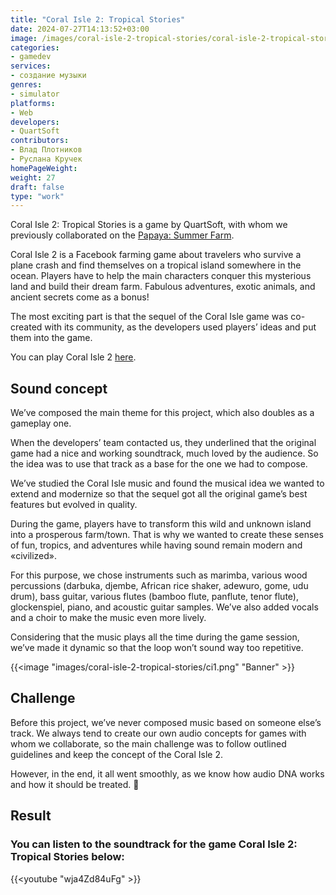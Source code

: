 ```yaml
---
title: "Coral Isle 2: Tropical Stories"
date: 2024-07-27T14:13:52+03:00
image: /images/coral-isle-2-tropical-stories/coral-isle-2-tropical-stories-thumb.webp
categories:
- gamedev
services:
- создание музыки
genres:
- simulator
platforms:
- Web
developers:
- QuartSoft
contributors:
- Влад Плотников
- Руслана Кручек
homePageWeight:
weight: 27
draft: false
type: "work"
---
```


Coral Isle 2: Tropical Stories is a game by QuartSoft, with whom we previously collaborated on the [Papaya: Summer Farm](papaya-summer-farm).

Coral Isle 2 is a Facebook farming game about travelers who survive a plane crash and find themselves on a tropical island somewhere in the ocean. Players have to help the main characters conquer this mysterious land and build their dream farm. Fabulous adventures, exotic animals, and ancient secrets come as a bonus!

The most exciting part is that the sequel of the Coral Isle game was co-created with its community, as the developers used players’ ideas and put them into the game.

You can play Coral Isle 2 [here](https://coralisle2.quartsoft.com/uk/).

## Sound concept

We’ve composed the main theme for this project, which also doubles as a gameplay one.

When the developers’ team contacted us, they underlined that the original game had a nice and working soundtrack, much loved by the audience. So the idea was to use that track as a base for the one we had to compose.

We’ve studied the Coral Isle music and found the musical idea we wanted to extend and modernize so that the sequel got all the original game’s best features but evolved in quality.

During the game, players have to transform this wild and unknown island into a prosperous farm/town. That is why we wanted to create these senses of fun, tropics, and adventures while having sound remain modern and «civilized».

For this purpose, we chose instruments such as marimba, various wood percussions (darbuka, djembe, African rice shaker, adewuro, gome, udu drum), bass guitar, various flutes (bamboo flute, panflute, tenor flute), glockenspiel, piano, and acoustic guitar samples. We’ve also added vocals and a choir to make the music even more lively. 

Considering that the music plays all the time during the game session, we’ve made it dynamic so that the loop won’t sound way too repetitive.

{{<image "images/coral-isle-2-tropical-stories/ci1.png" "Banner"  >}}

## Challenge

Before this project, we’ve never composed music based on someone else’s track. We always tend to create our own audio concepts for games with whom we collaborate, so the main challenge was to follow outlined guidelines and keep the concept of the Coral Isle 2.

However, in the end, it all went smoothly, as we know how audio DNA works and how it should be treated. 🙂

## Result

### You can listen to the soundtrack for the game Coral Isle 2: Tropical Stories below:

{{<youtube "wja4Zd84uFg" >}}